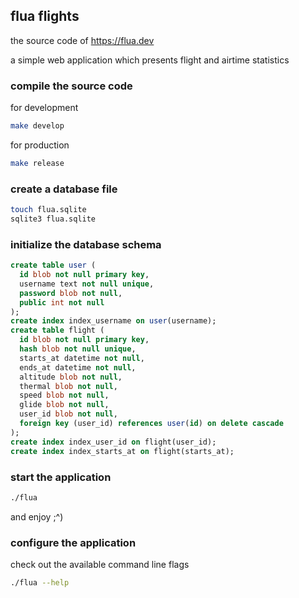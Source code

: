 ## flua flights

the source code of https://flua.dev

a simple web application which presents flight and airtime statistics

### compile the source code

for development

```sh
make develop
```

for production

```sh
make release
```

### create a database file

```sh
touch flua.sqlite
sqlite3 flua.sqlite
```

### initialize the database schema

```sql
create table user (
  id blob not null primary key,
  username text not null unique,
  password blob not null,
  public int not null
);
create index index_username on user(username);
create table flight (
  id blob not null primary key,
  hash blob not null unique,
  starts_at datetime not null,
  ends_at datetime not null,
  altitude blob not null,
  thermal blob not null,
  speed blob not null,
  glide blob not null,
  user_id blob not null,
  foreign key (user_id) references user(id) on delete cascade
);
create index index_user_id on flight(user_id);
create index index_starts_at on flight(starts_at);
```

### start the application

```sh
./flua
```

and enjoy ;^)

### configure the application

check out the available command line flags

```sh
./flua --help
```
